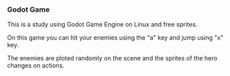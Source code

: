 ### Godot Game ###

This is a study using Godot Game Engine on Linux and free sprites.


On this game you can hit your enemies using the "a" key and jump using "x" key.

The enemies are ploted randomly on the scene and the sprites of the hero changes on actions.